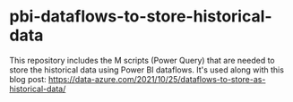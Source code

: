 # pbi-dataflows-to-store-historical-data
This repository includes the M scripts (Power Query) that are needed to store the historical data using Power BI dataflows. It's used along with this blog post: https://data-azure.com/2021/10/25/dataflows-to-store-as-historical-data/

